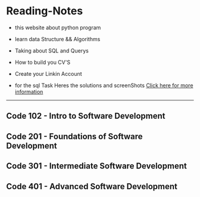 # Reading-Notes

* this website about python program
* learn data Structure && Algorithms 
* Taking about SQL and Querys 
* How to build you CV'S 
* Create your Linkin Account 




* for the sql Task Heres the solutions and screenShots
[Click here for more information](./SQL.md)

------

## Code 102 - Intro to Software Development




## Code 201 - Foundations of Software Development

## Code 301 - Intermediate Software Development

## Code 401 - Advanced Software Development



